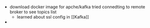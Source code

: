 - download docker image for apche/kafka tried connedting to remote broker to see topics list
	- learned about ssl config in [[Kafka]]
-